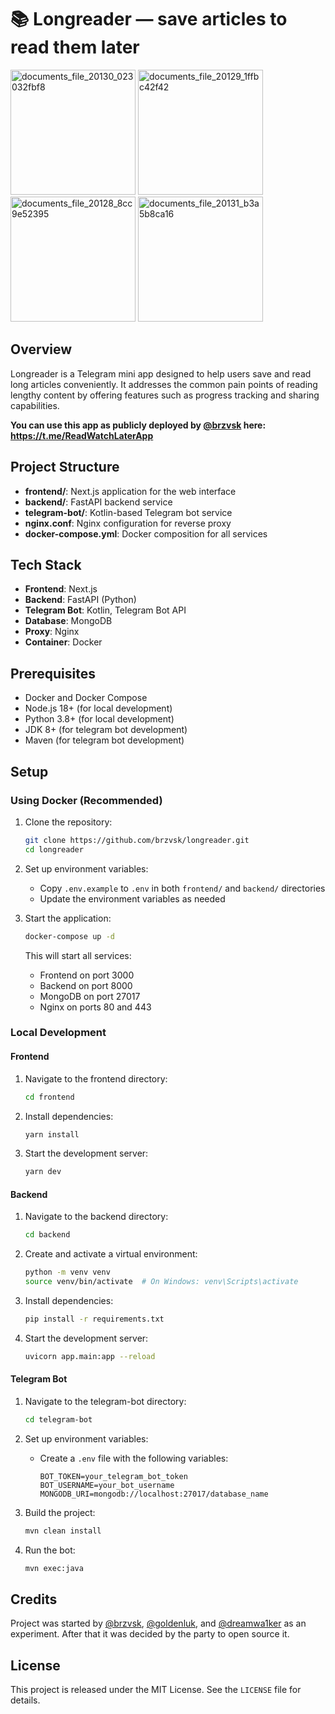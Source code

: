 # 📚 Longreader — save articles to read them later

<img width="200" alt="documents_file_20130_023032fbf8" src="https://github.com/user-attachments/assets/6219f69e-516e-4b9c-ac7b-64be39c6bd56" />
<img width="200" alt="documents_file_20129_1ffbc42f42" src="https://github.com/user-attachments/assets/a3637daa-db8b-4115-bc0d-324d68974b0f" />
<img width="200" alt="documents_file_20128_8cc9e52395" src="https://github.com/user-attachments/assets/cd0162a5-f902-4750-8462-32c25b848d66" />
<img width="200" alt="documents_file_20131_b3a5b8ca16" src="https://github.com/user-attachments/assets/8c0c24e9-bfce-4862-be66-33b7e67dcaef" />

## Overview

Longreader is a Telegram mini app designed to help users save and read long articles conveniently. It addresses the common pain points of reading lengthy content by offering features such as progress tracking and sharing capabilities.

**You can use this app as publicly deployed by [@brzvsk](https://github.com/brzvsk) here: https://t.me/ReadWatchLaterApp**

## Project Structure

- **frontend/**: Next.js application for the web interface
- **backend/**: FastAPI backend service
- **telegram-bot/**: Kotlin-based Telegram bot service
- **nginx.conf**: Nginx configuration for reverse proxy
- **docker-compose.yml**: Docker composition for all services

## Tech Stack

- **Frontend**: Next.js
- **Backend**: FastAPI (Python)
- **Telegram Bot**: Kotlin, Telegram Bot API
- **Database**: MongoDB
- **Proxy**: Nginx
- **Container**: Docker

## Prerequisites

- Docker and Docker Compose
- Node.js 18+ (for local development)
- Python 3.8+ (for local development)
- JDK 8+ (for telegram bot development)
- Maven (for telegram bot development)

## Setup

### Using Docker (Recommended)

1. Clone the repository:
   ```bash
   git clone https://github.com/brzvsk/longreader.git
   cd longreader
   ```

2. Set up environment variables:
   - Copy `.env.example` to `.env` in both `frontend/` and `backend/` directories
   - Update the environment variables as needed

3. Start the application:
   ```bash
   docker-compose up -d
   ```

   This will start all services:
   - Frontend on port 3000
   - Backend on port 8000
   - MongoDB on port 27017
   - Nginx on ports 80 and 443

### Local Development

#### Frontend

1. Navigate to the frontend directory:
   ```bash
   cd frontend
   ```

2. Install dependencies:
   ```bash
   yarn install
   ```

3. Start the development server:
   ```bash
   yarn dev
   ```

#### Backend

1. Navigate to the backend directory:
   ```bash
   cd backend
   ```

2. Create and activate a virtual environment:
   ```bash
   python -m venv venv
   source venv/bin/activate  # On Windows: venv\Scripts\activate
   ```

3. Install dependencies:
   ```bash
   pip install -r requirements.txt
   ```

4. Start the development server:
   ```bash
   uvicorn app.main:app --reload
   ```

#### Telegram Bot

1. Navigate to the telegram-bot directory:
   ```bash
   cd telegram-bot
   ```

2. Set up environment variables:
   - Create a `.env` file with the following variables:
     ```
     BOT_TOKEN=your_telegram_bot_token
     BOT_USERNAME=your_bot_username
     MONGODB_URI=mongodb://localhost:27017/database_name
     ```

3. Build the project:
   ```bash
   mvn clean install
   ```

4. Run the bot:
   ```bash
   mvn exec:java
   ```

## Credits

Project was started by [@brzvsk](https://github.com/brzvsk), [@goldenluk](https://github.com/goldenluk), and [@dreamwa1ker](https://github.com/dreamwa1ker) as an experiment. After that it was decided by the party to open source it.

## License

This project is released under the MIT License. See the `LICENSE` file for details.
